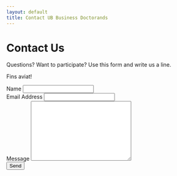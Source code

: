 ```yaml
---
layout: default
title: Contact UB Business Doctorands
---
```


<div id="contact">
  <h1 class="pageTitle">Contact Us</h1>
  <div class="contactContent">
    <p class="intro">Questions? Want to participate? Use this form and write us a line.</p>
    <p>Fins aviat!</p>
  </div>
  <form action="http://formspree.io/ryarmsta7@alumnes.ub.edu" method="POST">
    <label for="name">Name</label>    
    <input type="text" id="name" name="name" class="full-width"><br>
    <label for="email">Email Address</label>
    <input type="email" id="email" name="_replyto" class="full-width"><br>
    <label for="message">Message</label>
    <textarea name="message" id="message" cols="30" rows="10" class="full-width"></textarea><br>
    <input type="submit" value="Send" class="button">
  </form>
</div>
